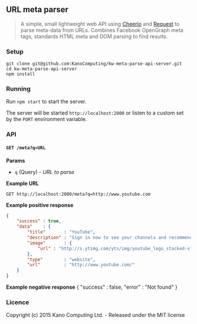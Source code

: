 ## URL meta parser

> A simple, small lightweight web API using [Cheerio](https://www.npmjs.com/package/cheerio) and [Request](https://www.npmjs.com/package/request) to parse meta-data from URLs. Combines Facebook OpenGraph meta tags, standards HTML meta and DOM parsing to find results.

### Setup

```
git clone git@github.com:KanoComputing/kw-meta-parse-api-server.git
cd kw-meta-parse-api-server
npm install
```

### Running

Run `npm start` to start the server.

The server will be started `http://localhost:2000` or listen to a custom set by the `PORT` environment variable.

### API

#### `GET /meta?q=URL`

**Params**

* `q` (Query) - *URL to parse*

**Example URL**

`GET http://localhost:2000/meta?q=http://www.youtube.com`

**Example positive response**

```json
{
    "success" : true,
    "data"    : {
        "title"       : "YouTube",
        "description" : "Sign in now to see your channels and recommendations!",
        "image"       : {
            "url" : "http://s.ytimg.com/yts/img/youtube_logo_stacked-vfl225ZTx.png"
        },
        "type"        : "website",
        "url"         : "http://www.youtube.com/"
    }
}
```

**Example negative response**
{
    "success" : false,
    "error"   : "Not found"
}

### Licence

Copyright (c) 2015 Kano Computing Ltd. - Released under the MIT license